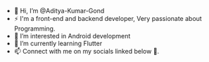 - 👋 Hi, I’m @Aditya-Kumar-Gond
- ⚡ I'm a front-end and backend developer, Very passionate about Programming.
- 👀 I’m interested in Android development
- 🌱 I’m currently learning Flutter
- 📫 Connect with me on my socials linked below 💬.

<!---
Aditya-Kumar-Gond/Aditya-Kumar-Gond is a ✨ special ✨ repository because its `README.md` (this file) appears on your GitHub profile.
You can click the Preview link to take a look at your changes.
--->
